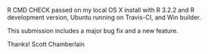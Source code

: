 R CMD CHECK passed on my local OS X install with R 3.2.2 and
R development version, Ubuntu running on Travis-CI, 
and Win builder.

This submission includes a major bug fix and a new feature. 

Thanks! Scott Chamberlain
